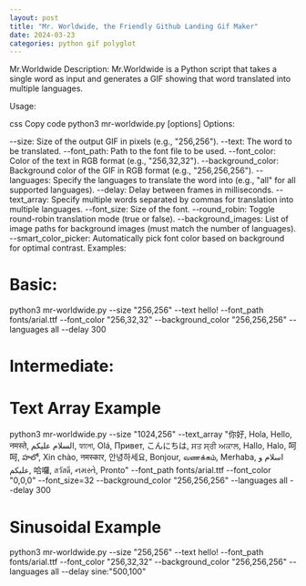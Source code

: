 ```yaml
---
layout: post
title: "Mr. Worldwide, the Friendly Github Landing Gif Maker"
date: 2024-03-23
categories: python gif polyglot
---
```

Mr.Worldwide
Description:
Mr.Worldwide is a Python script that takes a single word as input and generates a GIF showing that word translated into multiple languages.

Usage:

css
Copy code
python3 mr-worldwide.py [options]
Options:

--size: Size of the output GIF in pixels (e.g., "256,256").
--text: The word to be translated.
--font_path: Path to the font file to be used.
--font_color: Color of the text in RGB format (e.g., "256,32,32").
--background_color: Background color of the GIF in RGB format (e.g., "256,256,256").
--languages: Specify the languages to translate the word into (e.g., "all" for all supported languages).
--delay: Delay between frames in milliseconds.
--text_array: Specify multiple words separated by commas for translation into multiple languages.
--font_size: Size of the font.
--round_robin: Toggle round-robin translation mode (true or false).
--background_images: List of image paths for background images (must match the number of languages).
--smart_color_picker: Automatically pick font color based on background for optimal contrast.
Examples:

# Basic:

python3 mr-worldwide.py --size "256,256" --text hello! --font_path fonts/arial.ttf --font_color "256,32,32" --background_color "256,256,256" --languages all --delay 300

# Intermediate:

# Text Array Example
python3 mr-worldwide.py --size "1024,256" --text_array "你好, Hola, Hello, नमस्ते, السلام عليكم, হ্যালো, Olá, Привет, こんにちは, ਸਤ ਸ੍ਰੀ ਅਕਾਲ, Hallo, Halo, 呵呵, హలో, Xin chào, नमस्कार, 안녕하세요, Bonjour, வணக்கம், Merhaba, اسلام و علیکم, 哈囉, สวัสดี, નમસ્તે, Pronto" --font_path fonts/arial.ttf --font_color "0,0,0" --font_size=32 --background_color "256,256,256" --languages all --delay 300

# Sinusoidal Example
python3 mr-worldwide.py --size "256,256" --text hello! --font_path fonts/arial.ttf --font_color "256,32,32" --background_color "256,256,256" --languages all --delay sine:"500,100"




